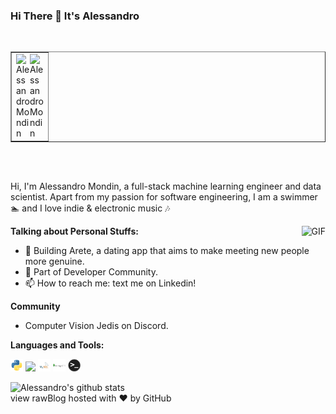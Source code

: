 
### Hi There 👋 It's Alessandro

<br/>

<table border="1">
  <tr>
    <td>
      <a href="https://www.linkedin.com/in/alessandro-mondin-mleng/">
        <img align="left" alt="Alessandro Mondin" width="22px" src="https://upload.wikimedia.org/wikipedia/commons/8/81/LinkedIn_icon.svg" />
      </a>
      <a href="https://medium.com/@alessandromondin">
        <img align="left" alt="Alessandro Mondin" width="22px" src="https://upload.wikimedia.org/wikipedia/commons/e/ec/Medium_logo_Monogram.svg" />
      </a>
    </td>
  </tr>
</table>

<br />

<br />

Hi, I'm Alessandro Mondin, a full-stack machine learning engineer and data scientist. 
Apart from my passion for software engineering, I am a swimmer 🏊 and I love indie & electronic music 🎶


<img align="right" alt="GIF" src="https://media.giphy.com/media/v1.Y2lkPTc5MGI3NjExMnlreGE1aWpuano2N2JmaGV2OTdnMHA1dWNlYXZydmpmNGhyMml2dyZlcD12MV9pbnRlcm5hbF9naWZfYnlfaWQmY3Q9Zw/l3V0mnnGcVblF8bAI/giphy.gif" />


**Talking about Personal Stuffs:**

- 🌱 Building Arete, a dating app that aims to make meeting new people more genuine.
- 👯 Part of Developer Community.
- 📫 How to reach me: text me on Linkedin!



**Community**
- Computer Vision Jedis on Discord.

**Languages and Tools:**


<code><img height="20" src="https://raw.githubusercontent.com/github/explore/80688e429a7d4ef2fca1e82350fe8e3517d3494d/topics/python/python.png"></code>
<code><img height="20" src="https://logowik.com/content/uploads/images/aws-amazon-web-services.jpg"></code>
<code><img height="20" src="https://raw.githubusercontent.com/github/explore/80688e429a7d4ef2fca1e82350fe8e3517d3494d/topics/mysql/mysql.png"></code>
<code><img height="20" src="https://github.com/github/explore/blob/80688e429a7d4ef2fca1e82350fe8e3517d3494d/topics/mongodb/mongodb.png"></code>
<code><img height="20" src="https://raw.githubusercontent.com/github/explore/80688e429a7d4ef2fca1e82350fe8e3517d3494d/topics/terminal/terminal.png"></code>

![Alessandro's github stats](https://github-readme-stats.vercel.app/api?username=AlessandroMondin&show_icons=true&hide_border=true&include_all_commits=true)
<br>
view rawBlog hosted with ❤ by GitHub
